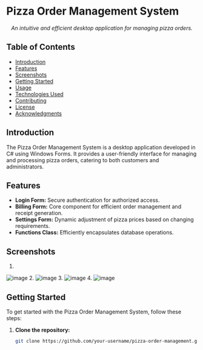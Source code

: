 
# Pizza Order Management System

<p align="center">
  <em>An intuitive and efficient desktop application for managing pizza orders.</em>
</p>

## Table of Contents

- [Introduction](#introduction)
- [Features](#features)
- [Screenshots](#screenshots)
- [Getting Started](#getting-started)
- [Usage](#usage)
- [Technologies Used](#technologies-used)
- [Contributing](#contributing)
- [License](#license)
- [Acknowledgments](#acknowledgments)

## Introduction

The Pizza Order Management System is a desktop application developed in C# using Windows Forms. It provides a user-friendly interface for managing and processing pizza orders, catering to both customers and administrators.

## Features

- **Login Form:** Secure authentication for authorized access.
- **Billing Form:** Core component for efficient order management and receipt generation.
- **Settings Form:** Dynamic adjustment of pizza prices based on changing requirements.
- **Functions Class:** Efficiently encapsulates database operations.

## Screenshots
1.
![image](https://github.com/abdulmajeed33/Pizaa-Order-Management-System/assets/99089185/c658a6e9-742c-45ef-83b1-bd0fa7876df0)
2.
![image](https://github.com/abdulmajeed33/Pizaa-Order-Management-System/assets/99089185/e529a520-ac2f-4be9-bf26-e6c096cf42f7)
3.
![image](https://github.com/abdulmajeed33/Pizaa-Order-Management-System/assets/99089185/f9ee16ba-de52-4593-9091-391233de972e)
4.
![image](https://github.com/abdulmajeed33/Pizaa-Order-Management-System/assets/99089185/3d2ea22f-2357-4fca-947c-f4e00001709c)


## Getting Started

To get started with the Pizza Order Management System, follow these steps:

1. **Clone the repository:**
   ```bash
   git clone https://github.com/your-username/pizza-order-management.git
